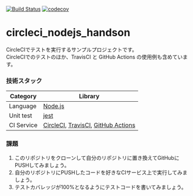 [![Build Status](https://travis-ci.org/intecrb/circleci_nodejs_handson.svg?branch=master)](https://travis-ci.org/intecrb/circleci_nodejs_handson)
[![codecov](https://codecov.io/gh/intecrb/circleci_nodejs_handson/branch/master/graph/badge.svg)](https://codecov.io/gh/intecrb/circleci_nodejs_handson)

# circleci_nodejs_handson

CircleCIでテストを実行するサンプルプロジェクトです。<br>
CircleCIでのテストのほか、TravisCI と GitHub Actions の使用例も含めています。

### 技術スタック

| Category      | Library                                              |
| ------------- | ---------------------------------------------------- |
| Language      | [Node.js](https://nodejs.org/ja/) |
| Unit test     | [jest](https://jestjs.io/) |
| CI Service    | [CircleCI](https://circleci.com/), [TravisCI](https://travis-ci.org/), [GitHub Actions](https://github.com/features/actions)

### 課題

1. このリポジトリをクローンして自分のリポジトリに置き換えてGitHubにPUSHしてみましょう。
1. 自分のリポジトリにPUSHしたコードを好きなCIサービス上で実行してみましょう。
1. テストカバレッジが100%となるようにテストコードを書いてみましょう。
